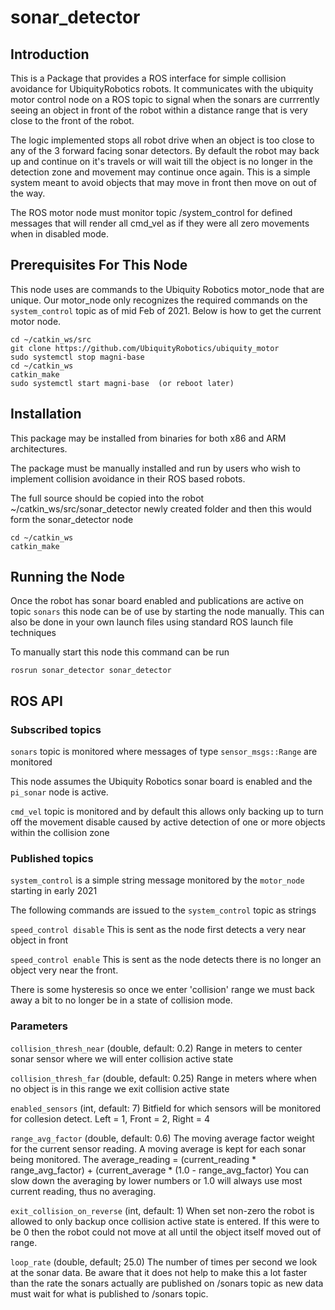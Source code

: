 # sonar_detector

## Introduction

This is a Package that provides a ROS interface for simple collision avoidance for UbiquityRobotics robots. It communicates with the ubiquity motor control node on a ROS topic to signal when the sonars are currrently seeing an object in front of the robot within a distance range that is very close to the front of the robot.

The logic implemented stops all robot drive when an object is too close to any of the 3 forward facing sonar detectors. 
By default the robot may back up and continue on it's travels or will wait till the object is no longer in the detection zone and movement may continue once again. This is a simple system meant to avoid objects that may move in front then move on out of the way.

The ROS motor node must monitor topic /system_control for defined messages that will render all cmd_vel as if they were all zero movements when in disabled mode.

## Prerequisites For This Node

This node uses are commands to the Ubiquity Robotics motor_node that are unique.  Our motor_node only recognizes the required commands on the `system_control` topic as of mid Feb of 2021. Below is how to get the current motor node.

    cd ~/catkin_ws/src
    git clone https://github.com/UbiquityRobotics/ubiquity_motor
    sudo systemctl stop magni-base
    cd ~/catkin_ws
    catkin_make
    sudo systemctl start magni-base  (or reboot later)

## Installation

This package may be installed from binaries for both x86 and ARM architectures.

The package must be manually installed and run by users who wish to implement collision avoidance in their ROS based robots.

The full source should be copied into the robot ~/catkin_ws/src/sonar_detector newly created folder and then this would form the sonar_detector node

    cd ~/catkin_ws
    catkin_make
    
## Running the Node

Once the robot has sonar board enabled and publications are active on topic `sonars` this node can be of use by starting the node manually.  This can also be done in your own launch files using standard ROS launch file techniques

To manually start this node this command can be run

    rosrun sonar_detector sonar_detector

## ROS API

### Subscribed topics

`sonars` topic is monitored where messages of type `sensor_msgs::Range` are monitored

This node assumes the Ubiquity Robotics sonar board is enabled and the `pi_sonar` node is active.

`cmd_vel` topic is monitored and by default this allows only backing up to turn off the movement disable caused by active detection of one or more objects within the collision zone


### Published topics

`system_control` is a simple string message monitored by the `motor_node` starting in early 2021

The following commands are issued to the `system_control` topic as strings

`speed_control disable`    This is sent as the node first detects a very near object in front

`speed_control enable`     This is sent as the node detects there is no longer an object very near the front.

There is some hysteresis so once we enter 'collision' range we must back away a bit to no longer be in a state of collision mode.



### Parameters

`collision_thresh_near` (double, default: 0.2)
Range in meters to center sonar sensor where we will enter collision active state

`collision_thresh_far` (double, default: 0.25)
Range in meters where when no object is in this range we exit collision active state

`enabled_sensors` (int, default: 7)
Bitfield for which sensors will be monitored for collesion detect.  Left = 1, Front = 2, Right = 4

`range_avg_factor` (double, default: 0.6)
The moving average factor weight for the current sensor reading.   A moving average is kept for each sonar being monitored.  The  average_reading = (current_reading * range_avg_factor) + (current_average * (1.0 - range_avg_factor)
You can slow down the averaging by lower numbers or 1.0 will always use most current reading, thus no averaging.

`exit_collision_on_reverse` (int, default: 1)
When set non-zero the robot is allowed to only backup once collision active state is entered.  If this were to be 0 then the robot could not move at all until the object itself moved out of range.

`loop_rate` (double, default; 25.0)
The number of times per second we look at the sonar data.  Be aware that it does not help to make this a lot faster than the rate the sonars actually are published on /sonars topic as new data must wait for what is published to /sonars topic.

